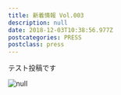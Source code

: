 ```yaml
---
title: 新着情報 Vol.003
description: null
date: 2018-12-03T10:38:56.977Z
postcategories: PRESS
postclass: press
---
```

テスト投稿です

![null](/images/uploads/mission_logo.png)


